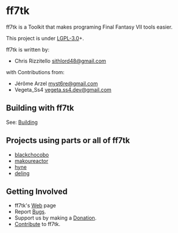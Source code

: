 # ff7tk
ff7tk is a Toolkit that makes programing Final Fantasy VII tools easier.

This project is under [LGPL-3.0]+.

ff7tk is written by:

 - Chris Rizzitello <sithlord48@gmail.com>

 with Contributions from: 
 - Jérôme Arzel <myst6re@gmail.com>
 - Vegeta_Ss4 <vegeta.ss4.dev@gmail.com>


## Building with ff7tk
See: [Building]
## Projects using parts or all of ff7tk
 - [blackchocobo]
 - [makoureactor]
 - [hyne]
 - [deling]
 
## Getting Involved
 - ff7tk's [Web] page
 - Report [Bugs].
 - Support us by making a [Donation].
 - [Contribute] to ff7tk.

[Bugs]:https://github.com/sithlord48/ff7tk/issues
[Web]:https://github.com/sithlord48/ff7tk
[LGPL-3.0]:https://www.gnu.org/licenses/lgpl.html
[Building]:build.md
[Contribute]:contrib.md
[Donation]:http://sourceforge.net/p/blackchocobo/donate/
[blackchocobo]:https://github.com/sithlord48/blackchocobo
[makoureactor]:https://github.com/myst6re/makoureactor
[hyne]:https://github.com/myst6re/hyne
[deling]:https://github.com/myst6re/deling
